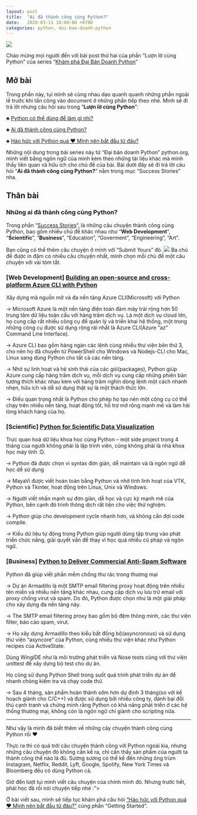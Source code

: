 ```yaml
---
layout: post
title:  "Ai đã thành công cùng Python?"
date:   2020-03-11 10:00:00 +0700
categories: python, dai-ban-doanh-python
---
```


![](/assets/images/2020/03/2020-03-ai-da-thanh-cong-cung-python-cover.png)

Chào mừng mọi người đến với bài post thứ hai của phần “Lượn lờ cùng Python” của series “[Khám phá Đại Bản Doanh Python](https://graphicdthanh.github.io/python/dai-ban-doanh-python/2020/07/dai-ban-doanh-python-series-overview.html)”

## Mở bài
Trong phần này, tụi mình sẽ cùng nhau dạo quanh quanh những phần ngoài lề trước khi tấn công vào document ở những phần tiếp theo nhé. 
Mình sẽ đi trả lời nhưng câu hỏi sau trong “**Lượn lờ cùng Python**”:

♣ [Python có thể dùng để làm gì nhỉ?](https://graphicdthanh.github.io/python/dai-ban-doanh-python/2020/02/12/python-co-the-lam-gi-nhi.html)

♣ [Ai đã thành công cùng Python? ](https://graphicdthanh.github.io/python/dai-ban-doanh-python/2020/03/11/ai-da-thanh-cong-cung-python.html)

♣ [Háo hức với Python quá ♥ Mình nên bắt đầu từ đâu?](https://graphicdthanh.github.io/python/dai-ban-doanh-python/2020)

Những nội dung trong bài series này từ “Đại bản doanh Python” python.org, mình viết bằng ngôn ngữ của mình kèm theo những tài liệu khác mà mình thấy liên quan và hữu ích cho chủ đề của bài.
Bài dưới đây sẽ đi trả lời câu hỏi “**Ai đã thành công cùng Python?**” nằm trong mục “Success Stories” nha.

## Thân bài
### Những ai đã thành công cùng Python?


Trong phần “[Success Stories](https://www.python.org/success-stories/)“, là những câu chuyện thành công cùng Python, bao gồm nhiều chủ đề khác nhau như “**Web Development**”, “**Scientific**”, “**Business**”, “Education”, “Goverment”, “Engineering”, “Art”. 

Bạn cũng có thể thêm câu chuyện ở mình với “Submit Yours” đó.
![](/assets/images/2020/03/2020-03-ai-da-thanh-cong-cung-python-1.png)
Ba chủ đề được in đậm có nhiều câu chuyện nhất, mình chọn mỗi chủ đề một câu chuyện với vài tóm tắt.

### [Web Development] [Building an open-source and cross-platform Azure CLI with Python](https://www.python.org/success-stories/building-an-open-source-and-cross-platform-azure-cli-with-python/)


Xây dựng mã nguồn mở và đa nền tảng Azure CLI(Microsoft) với Python

→ Microsoft Azure là một nền tảng điện toán đám mây trải rộng hơn 50 trung tâm dữ liệu toàn cầu với hàng trăm dịch vụ. Là một dịch vụ cloud lớn, họ cung cấp rất nhiều công cụ để quản lý và triển khai hệ thống, một trong những công cụ được sử dụng rộng rãi nhất là Azure CLI(Azure “az” Command Line Interface).

→ Azure CLI bao gồm hàng ngàn các lệnh cùng nhiều thư viện bên thứ 3, cho nên họ đã chuyển từ PowerShell cho Windows và Nodejs-CLI cho Mac, Linux sang dùng Python cho tất cả các nền tảng. 

→ Nhờ sự linh hoạt và hệ sinh thái của các gói(packages), Python giúp Azure cung cấp hàng trăm dịch vụ, mỗi dịch vụ cung cấp những phiên bản tương thích khác nhau kèm với hàng trăm nghìn dòng lệnh một cách nhanh nhẹn, hữu ích và dễ sử dụng thật sự là một thách thức lớn. 

 → Điều quan trọng nhất là Python cho phép họ tạo nên một công cụ có thể chạy trên nhiều nền tảng, hoạt động tốt, hỗ trợ mở rộng mạnh mẽ và làm hài lòng khách hàng của họ.

### [Scientific] [Python for Scientific Data Visualization](https://www.python.org/success-stories/python-for-scientific-data-visualization/)


Trực quan hoá dữ liệu khoa học cùng Python – một side project trong 4 tháng của người không phải là lập trình viên, cũng không phải là nhà khoa học máy tính :D.

→ Python đã được chọn vì syntax đơn giản, dễ maintain và là ngôn ngữ dễ học dễ sử dụng

→ MayaVi được viết hoàn toàn bằng Python và nhờ tính linh hoạt của VTK, Python và Tkinter, hoạt động trên Linux, Unix và Windows. 

→ Người viết nhấn mạnh sự đơn giản, dễ học và cực kỳ mạnh mẽ của Python, bên cạnh đó trình thông dịch rất tiện cho việc thử nghiệm.

→ Python giúp cho development cycle nhanh hơn, và không cần đợi code compile.

→ Kiểu dữ liệu tự động trong Python giúp người dùng tập trung vào phát triển chức năng, giải quyết vấn đề thay vì học quá nhiều cú pháp và ngôn ngữ.

### [Business] [Python to Deliver Commercial Anti-Spam Software](https://www.python.org/success-stories/python-to-deliver-commercial-anti-spam-software/)


Python đã giúp viết phần mềm chống thư rác trong thương mại

→ Dự án Armadillo là một SMTP email filtering proxy hoạt động trên nhiều tên miền và nhiều nền tảng khác nhau, cung cấp dịch vụ lưu trữ email với proxy chống virut và spam. Do đó, Python được chọn như là một giải pháp cho xây dựng đa nền tảng này.

→ The SMTP email filtering proxy bao gồm bộ đệm thông minh, các thư viện filter,  báo cáo spam, virut.

→ Họ xây dựng Armadillo theo kiểu bất đồng bộ(asyncronous) và sử dụng thư viện “asyncore” của Python, cùng nhiều thư viện khác như Python recipes của ActiveState.

Dùng WingIDE như là môi trường phát triển và Nose tests cùng với thư viện unittest để xây dựng bộ test cho dự án. 

Họ cũng sử dụng Python Shell trong suốt quá trình phát triển dự án để nhanh chóng kiểm tra và chạy code thử.

→ Sau 4 tháng, sản phẩm hoàn thành sớm hơn dự định 3 tháng(so với kế hoạch giành cho C/C++) và được sử dụng bởi nhiều công ty, đánh bại đối thủ cạnh tranh và chứng minh rằng Python có khả năng phát triển ở các hệ thống thương mại, không còn là ngôn ngữ chỉ giành cho scripting nữa.

<hr>

Như vậy là mình đã biết thêm về những cây chuyện thành công cùng Python rồi ♥

Thực ra thì có quá trời câu chuyện thành công với Python ngoài kia, nhưng những câu chuyện đó không cần kể ra, chỉ cần thấy sản phẩm của người ta thành công thế nào là đủ. Sương sương có thể kể đến những ông trùm Instagram, Netflix, Reddit, Lyft, Google, Spotify, New York Times và Bloomberg đều có dùng Python cả.

Giờ đến lượt tụi mình viết câu chuyện của chính mình đó. Nhưng trước hết, phải học đã rồi nói chuyện tiếp nhé :”>

Ở bài viết sau, mình sẽ tiếp tục khám phá câu hỏi [“Háo hức với Python quá ♥ Mình nên bắt đầu từ đâu?”](https://graphicdthanh.github.io/python/dai-ban-doanh-python/2020/02/bat-dau-voi-python.htnl) cùng phần “Getting Started“.
